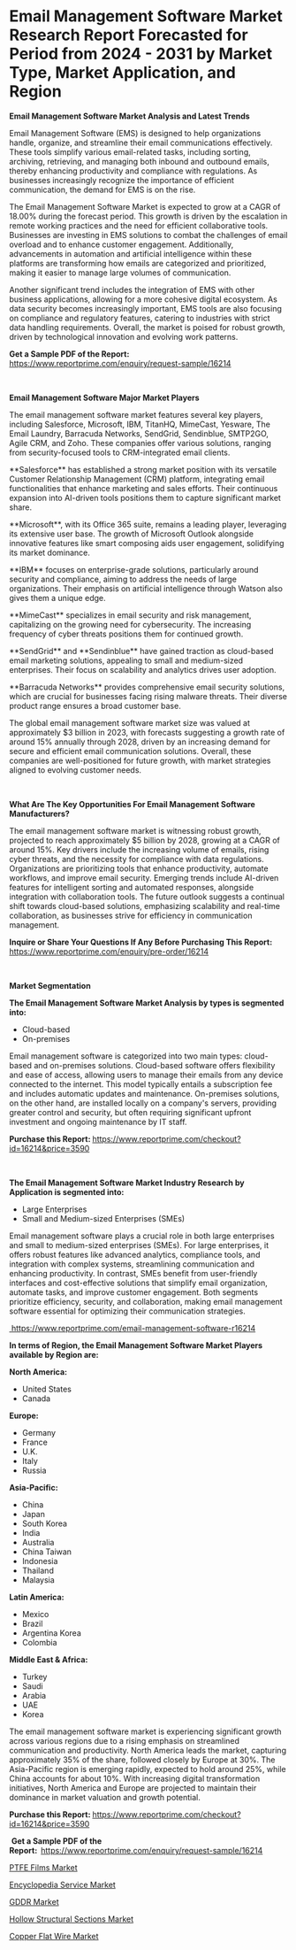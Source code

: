 <p><h1>Email Management Software Market Research Report Forecasted for Period from 2024 -  2031 by Market Type, Market Application, and Region</h1></p><p><strong>Email Management Software Market Analysis and Latest Trends</strong></p>
<p><p>Email Management Software (EMS) is designed to help organizations handle, organize, and streamline their email communications effectively. These tools simplify various email-related tasks, including sorting, archiving, retrieving, and managing both inbound and outbound emails, thereby enhancing productivity and compliance with regulations. As businesses increasingly recognize the importance of efficient communication, the demand for EMS is on the rise.</p><p>The Email Management Software Market is expected to grow at a CAGR of 18.00% during the forecast period. This growth is driven by the escalation in remote working practices and the need for efficient collaborative tools. Businesses are investing in EMS solutions to combat the challenges of email overload and to enhance customer engagement. Additionally, advancements in automation and artificial intelligence within these platforms are transforming how emails are categorized and prioritized, making it easier to manage large volumes of communication.</p><p>Another significant trend includes the integration of EMS with other business applications, allowing for a more cohesive digital ecosystem. As data security becomes increasingly important, EMS tools are also focusing on compliance and regulatory features, catering to industries with strict data handling requirements. Overall, the market is poised for robust growth, driven by technological innovation and evolving work patterns.</p></p>
<p><strong>Get a Sample PDF of the Report:&nbsp;</strong> <a href="https://www.reportprime.com/enquiry/request-sample/16214?utm_campaign=1766&utm_medium=2&utm_source=Github&utm_content=ia&utm_term=02122024&utm_id=email-management-software">https://www.reportprime.com/enquiry/request-sample/16214</a></p>
<p>&nbsp;</p>
<p><strong>Email Management Software Major Market Players</strong></p>
<p><p>The email management software market features several key players, including Salesforce, Microsoft, IBM, TitanHQ, MimeCast, Yesware, The Email Laundry, Barracuda Networks, SendGrid, Sendinblue, SMTP2GO, Agile CRM, and Zoho. These companies offer various solutions, ranging from security-focused tools to CRM-integrated email clients.</p><p>**Salesforce** has established a strong market position with its versatile Customer Relationship Management (CRM) platform, integrating email functionalities that enhance marketing and sales efforts. Their continuous expansion into AI-driven tools positions them to capture significant market share.</p><p>**Microsoft**, with its Office 365 suite, remains a leading player, leveraging its extensive user base. The growth of Microsoft Outlook alongside innovative features like smart composing aids user engagement, solidifying its market dominance.</p><p>**IBM** focuses on enterprise-grade solutions, particularly around security and compliance, aiming to address the needs of large organizations. Their emphasis on artificial intelligence through Watson also gives them a unique edge.</p><p>**MimeCast** specializes in email security and risk management, capitalizing on the growing need for cybersecurity. The increasing frequency of cyber threats positions them for continued growth.</p><p>**SendGrid** and **Sendinblue** have gained traction as cloud-based email marketing solutions, appealing to small and medium-sized enterprises. Their focus on scalability and analytics drives user adoption.</p><p>**Barracuda Networks** provides comprehensive email security solutions, which are crucial for businesses facing rising malware threats. Their diverse product range ensures a broad customer base.</p><p>The global email management software market size was valued at approximately $3 billion in 2023, with forecasts suggesting a growth rate of around 15% annually through 2028, driven by an increasing demand for secure and efficient email communication solutions. Overall, these companies are well-positioned for future growth, with market strategies aligned to evolving customer needs.</p></p>
<p>&nbsp;</p>
<p><strong>What Are The Key Opportunities For Email Management Software Manufacturers?</strong></p>
<p><p>The email management software market is witnessing robust growth, projected to reach approximately $5 billion by 2028, growing at a CAGR of around 15%. Key drivers include the increasing volume of emails, rising cyber threats, and the necessity for compliance with data regulations. Organizations are prioritizing tools that enhance productivity, automate workflows, and improve email security. Emerging trends include AI-driven features for intelligent sorting and automated responses, alongside integration with collaboration tools. The future outlook suggests a continual shift towards cloud-based solutions, emphasizing scalability and real-time collaboration, as businesses strive for efficiency in communication management.</p></p>
<p><strong>Inquire or Share Your Questions If Any Before Purchasing This Report:</strong> <a href="https://www.reportprime.com/enquiry/pre-order/16214?utm_campaign=1766&utm_medium=2&utm_source=Github&utm_content=ia&utm_term=02122024&utm_id=email-management-software">https://www.reportprime.com/enquiry/pre-order/16214</a></p>
<p>&nbsp;</p>
<p><strong>Market Segmentation</strong></p>
<p><strong>The Email Management Software Market Analysis by types is segmented into:</strong></p>
<p><ul><li>Cloud-based</li><li>On-premises</li></ul></p>
<p><p>Email management software is categorized into two main types: cloud-based and on-premises solutions. Cloud-based software offers flexibility and ease of access, allowing users to manage their emails from any device connected to the internet. This model typically entails a subscription fee and includes automatic updates and maintenance. On-premises solutions, on the other hand, are installed locally on a company's servers, providing greater control and security, but often requiring significant upfront investment and ongoing maintenance by IT staff.</p></p>
<p><strong>Purchase this Report:&nbsp;</strong><a href="https://www.reportprime.com/checkout?id=16214&price=3590&utm_campaign=1766&utm_medium=2&utm_source=Github&utm_content=ia&utm_term=02122024&utm_id=email-management-software">https://www.reportprime.com/checkout?id=16214&price=3590</a></p>
<p>&nbsp;</p>
<p><strong>The Email Management Software Market Industry Research by Application is segmented into:</strong></p>
<p><ul><li>Large Enterprises</li><li>Small and Medium-sized Enterprises (SMEs)</li></ul></p>
<p><p>Email management software plays a crucial role in both large enterprises and small to medium-sized enterprises (SMEs). For large enterprises, it offers robust features like advanced analytics, compliance tools, and integration with complex systems, streamlining communication and enhancing productivity. In contrast, SMEs benefit from user-friendly interfaces and cost-effective solutions that simplify email organization, automate tasks, and improve customer engagement. Both segments prioritize efficiency, security, and collaboration, making email management software essential for optimizing their communication strategies.</p></p>
<p><a href="https://www.reportprime.com/email-management-software-r16214?utm_campaign=1766&utm_medium=2&utm_source=Github&utm_content=ia&utm_term=02122024&utm_id=email-management-software">&nbsp;https://www.reportprime.com/email-management-software-r16214</a></p>
<p><strong>In terms of Region, the Email Management Software Market Players available by Region are:</strong></p>
<p>
    <p> <strong> North America: </strong>
        <ul>
            <li>United States</li>
            <li>Canada</li>
        </ul>
        </p> 
    <p> <strong> Europe: </strong>
        <ul>
            <li>Germany</li>
            <li>France</li>
            <li>U.K.</li>
            <li>Italy</li>
            <li>Russia</li>
        </ul>
        </p> 
    <p> <strong> Asia-Pacific: </strong>
        <ul>
            <li>China</li>
            <li>Japan</li>
            <li>South Korea</li>
            <li>India</li>
            <li>Australia</li>
            <li>China Taiwan</li>
            <li>Indonesia</li>
            <li>Thailand</li>
            <li>Malaysia</li>
        </ul>
        </p> 
    <p> <strong> Latin America: </strong>
        <ul>
            <li>Mexico</li>
            <li>Brazil</li>
            <li>Argentina Korea</li>
            <li>Colombia</li>
        </ul>
        </p> 
    <p> <strong> Middle East & Africa: </strong>
        <ul>
            <li>Turkey</li>
            <li>Saudi</li>
            <li>Arabia</li>
            <li>UAE</li>
            <li>Korea</li>
        </ul>
    </p>
    </p>
<p><p>The email management software market is experiencing significant growth across various regions due to a rising emphasis on streamlined communication and productivity. North America leads the market, capturing approximately 35% of the share, followed closely by Europe at 30%. The Asia-Pacific region is emerging rapidly, expected to hold around 25%, while China accounts for about 10%. With increasing digital transformation initiatives, North America and Europe are projected to maintain their dominance in market valuation and growth potential.</p></p>
<p><strong>Purchase this Report: </strong><a href="https://www.reportprime.com/checkout?id=16214&price=3590&utm_campaign=1766&utm_medium=2&utm_source=Github&utm_content=ia&utm_term=02122024&utm_id=email-management-software">https://www.reportprime.com/checkout?id=16214&price=3590</a></p>
<p>&nbsp;<strong>Get a Sample PDF of the Report:&nbsp;&nbsp;</strong><a href="https://www.reportprime.com/enquiry/request-sample/16214?utm_campaign=1766&utm_medium=2&utm_source=Github&utm_content=ia&utm_term=02122024&utm_id=email-management-software">https://www.reportprime.com/enquiry/request-sample/16214</a></p>
<p><strong></strong></p>
<p><p><a href="https://www.linkedin.com/pulse/ptfe-films-market-global-trends-forecast-2024-2031-m0iqe?utm_campaign=1766&utm_medium=2&utm_source=Github&utm_content=ia&utm_term=02122024&utm_id=email-management-software">PTFE Films Market</a></p><p><a href="https://issuu.com/reportprime-2/docs/encyclopedia-service-market-size-2030.pptx?utm_campaign=1766&utm_medium=2&utm_source=Github&utm_content=ia&utm_term=02122024&utm_id=email-management-software">Encyclopedia Service Market</a></p><p><a href="https://issuu.com/reportprime-2/docs/gddr-market-size-2030.pptx?utm_campaign=1766&utm_medium=2&utm_source=Github&utm_content=ia&utm_term=02122024&utm_id=email-management-software">GDDR Market</a></p><p><a href="https://www.linkedin.com/pulse/global-hollow-structural-sections-market-exploring-share-vunwe?utm_campaign=1766&utm_medium=2&utm_source=Github&utm_content=ia&utm_term=02122024&utm_id=email-management-software">Hollow Structural Sections Market</a></p><p><a href="https://www.linkedin.com/pulse/copper-flat-wire-market-global-insights-sales-trends-emfne?utm_campaign=1766&utm_medium=2&utm_source=Github&utm_content=ia&utm_term=02122024&utm_id=email-management-software">Copper Flat Wire Market</a></p></p>
